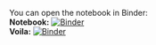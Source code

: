 You can open the notebook in Binder:\
**Notebook:**  [![Binder](https://mybinder.org/badge_logo.svg)](https://mybinder.org/v2/gh/PixelPartisan01/DiplomaProject/master?labpath=Project.ipynb) \
**Voila:**  [![Binder](https://mybinder.org/badge_logo.svg)](https://mybinder.org/v2/gh/PixelPartisan01/DiplomaProject/master?urlpath=voila%2Frender%2FProject.ipynb)
